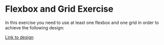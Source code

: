 # Flexbox and Grid Exercise

In this exercise you need to use at least one flexbox and one grid in order to achieve the following design:

[Link to design](https://www.figma.com/file/cVL7QxbPeiulUwbi9Fe07w/Flexbox-and-Grid-Exercise?node-id=0%3A1)
